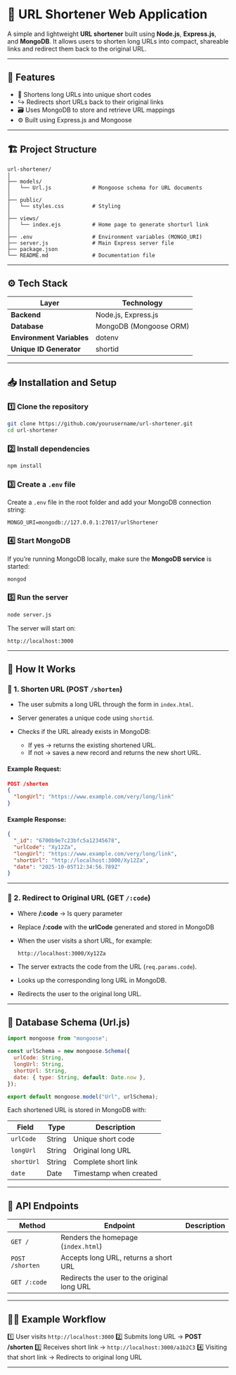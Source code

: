 # 🚀 URL Shortener Web Application

A simple and lightweight **URL shortener** built using **Node.js**, **Express.js**, and **MongoDB**.
It allows users to shorten long URLs into compact, shareable links and redirect them back to the original URL.

---

## 🧩 Features

* 🔗 Shortens long URLs into unique short codes
* ↪️ Redirects short URLs back to their original links
* 🗃️ Uses MongoDB to store and retrieve URL mappings
* ⚙️ Built using Express.js and Mongoose

---

## 🏗️ Project Structure

```
url-shortener/
│
├── models/
│   └── Url.js             # Mongoose schema for URL documents
│
├── public/
│   └── styles.css         # Styling 
│
├── views/
│   └── index.ejs          # Home page to generate shorturl link
│ 
├── .env                   # Environment variables (MONGO_URI)
├── server.js              # Main Express server file
├── package.json
└── README.md              # Documentation file
```

---

## ⚙️ Tech Stack

| Layer                     | Technology             |
| ------------------------- | ---------------------- |
| **Backend**               | Node.js, Express.js    |
| **Database**              | MongoDB (Mongoose ORM) |
| **Environment Variables** | dotenv                 |
| **Unique ID Generator**   | shortid                |

---

## 📥 Installation and Setup

### 1️⃣ Clone the repository

```bash
git clone https://github.com/yourusername/url-shortener.git
cd url-shortener
```

### 2️⃣ Install dependencies

```bash
npm install
```

### 3️⃣ Create a `.env` file

Create a `.env` file in the root folder and add your MongoDB connection string:

```
MONGO_URI=mongodb://127.0.0.1:27017/urlShortener
```

### 4️⃣ Start MongoDB

If you’re running MongoDB locally, make sure the **MongoDB service** is started:

```bash
mongod
```

### 5️⃣ Run the server

```bash
node server.js
```

The server will start on:

```
http://localhost:3000
```

---

## 🧠 How It Works

### 🔹 1. Shorten URL (POST `/shorten`)

* The user submits a long URL through the form in `index.html`.
* Server generates a unique code using `shortid`.
* Checks if the URL already exists in MongoDB:

  * If yes → returns the existing shortened URL.
  * If not → saves a new record and returns the new short URL.

#### Example Request:

```json
POST /shorten
{
  "longUrl": "https://www.example.com/very/long/link"
}
```

#### Example Response:

```json
{
  "_id": "6700b9e7c23bfc5a12345678",
  "urlCode": "Xy12Za",
  "longUrl": "https://www.example.com/very/long/link",
  "shortUrl": "http://localhost:3000/Xy12Za",
  "date": "2025-10-05T12:34:56.789Z"
}
```

---

### 🔹 2. Redirect to Original URL (GET `/:code`)

* Where **/:code** -> Is query parameter
* Replace **/:code** with the **urlCode** generated and stored in MongoDB
* When the user visits a short URL, for example:

  ```
  http://localhost:3000/Xy12Za
  ```
* The server extracts the code from the URL (`req.params.code`).
* Looks up the corresponding long URL in MongoDB.
* Redirects the user to the original long URL.

---

## 🧾 Database Schema (Url.js)

```js
import mongoose from "mongoose";

const urlSchema = new mongoose.Schema({
  urlCode: String,
  longUrl: String,
  shortUrl: String,
  date: { type: String, default: Date.now },
});

export default mongoose.model("Url", urlSchema);
```

Each shortened URL is stored in MongoDB with:

| Field      | Type   | Description            |
| ---------- | ------ | ---------------------- |
| `urlCode`  | String | Unique short code      |
| `longUrl`  | String | Original long URL      |
| `shortUrl` | String | Complete short link    |
| `date`     | Date   | Timestamp when created |

---

## 🧭 API Endpoints

| Method          | Endpoint                                    | Description |
| --------------- | ------------------------------------------- | ----------- |
| `GET /`         | Renders the homepage (`index.html`)         |             |
| `POST /shorten` | Accepts long URL, returns a short URL       |             |
| `GET /:code`    | Redirects the user to the original long URL |             |

---

## 🧑‍💻 Example Workflow

1️⃣ User visits `http://localhost:3000`
2️⃣ Submits long URL → **POST /shorten**
3️⃣ Receives short link → `http://localhost:3000/a1b2C3`
4️⃣ Visiting that short link → Redirects to original long URL

---

